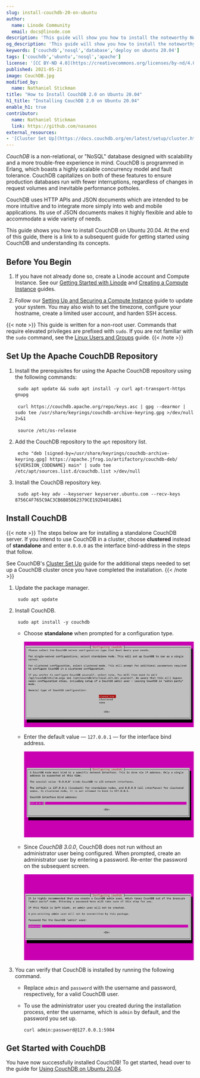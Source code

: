 ```yaml
---
slug: install-couchdb-20-on-ubuntu
author:
  name: Linode Community
  email: docs@linode.com
description: 'This guide will show you how to install the noteworthy NoSQL database utility known for its scalability and fault tolerance, CouchDB 2.0 on Ubuntu 20.04.'
og_description: 'This guide will show you how to install the noteworthy NoSQL database utility known for its scalability and fault tolerance, CouchDB 2.0 on Ubuntu 20.04.'
keywords: ['couchdb','nosql','database','deploy on ubuntu 20.04']
tags: ['couchdb','ubuntu','nosql','apache']
license: '[CC BY-ND 4.0](https://creativecommons.org/licenses/by-nd/4.0)'
published: 2021-05-21
image: CouchDB.jpg
modified_by:
  name: Nathaniel Stickman
title: "How to Install CouchDB 2.0 on Ubuntu 20.04"
h1_title: "Installing CouchDB 2.0 on Ubuntu 20.04"
enable_h1: true
contributor:
  name: Nathaniel Stickman
  link: https://github.com/nasanos
external_resources:
- '[Cluster Set Up](https://docs.couchdb.org/en/latest/setup/cluster.html)'
---
```


*CouchDB* is a non-relational, or "NoSQL" database designed with scalability and a more trouble-free experience in mind. CouchDB is programmed in Erlang, which boasts a highly scalable concurrency model and fault tolerance. CouchDB capitalizes on both of these features to ensure production databases run with fewer interruptions, regardless of changes in request volumes and inevitable performance potholes.

CouchDB uses HTTP APIs and JSON documents which are intended to be more intuitive and to integrate more simply into web and mobile applications. Its use of JSON documents makes it highly flexible and able to accommodate a wide variety of needs.

This guide shows you how to install CouchDB on Ubuntu 20.04. At the end of this guide, there is a link to a subsequent guide for getting started using CouchDB and understanding its concepts.

## Before You Begin

1.  If you have not already done so, create a Linode account and Compute Instance. See our [Getting Started with Linode](/docs/guides/getting-started/) and [Creating a Compute Instance](/docs/guides/creating-a-compute-instance/) guides.

1.  Follow our [Setting Up and Securing a Compute Instance](/docs/guides/set-up-and-secure/) guide to update your system. You may also wish to set the timezone, configure your hostname, create a limited user account, and harden SSH access.

{{< note >}}
This guide is written for a non-root user. Commands that require elevated privileges are prefixed with `sudo`. If you are not familiar with the `sudo` command, see the [Linux Users and Groups](/docs/tools-reference/linux-users-and-groups/) guide.
{{< /note >}}

## Set Up the Apache CouchDB Repository

1. Install the prerequisites for using the Apache CouchDB repository using the following commands:

        sudo apt update && sudo apt install -y curl apt-transport-https gnupg

        curl https://couchdb.apache.org/repo/keys.asc | gpg --dearmor | sudo tee /usr/share/keyrings/couchdb-archive-keyring.gpg >/dev/null 2>&1

        source /etc/os-release

1. Add the CouchDB repository to the `apt` repository list.

        echo "deb [signed-by=/usr/share/keyrings/couchdb-archive-keyring.gpg] https://apache.jfrog.io/artifactory/couchdb-deb/ ${VERSION_CODENAME} main" | sudo tee /etc/apt/sources.list.d/couchdb.list >/dev/null

1. Install the CouchDB repository key.

        sudo apt-key adv --keyserver keyserver.ubuntu.com --recv-keys 8756C4F765C9AC3CB6B85D62379CE192D401AB61

## Install CouchDB

{{< note >}}
The steps below are for installing a standalone CouchDB server. If you intend to use CouchDB in a cluster, choose **clustered** instead of **standalone** and enter `0.0.0.0` as the interface bind-address in the steps that follow.

See CouchDB's [Cluster Set Up](https://docs.couchdb.org/en/latest/setup/cluster.html) guide for the additional steps needed to set up a CouchDB cluster once you have completed the installation.
{{< /note >}}

1. Update the package manager.

        sudo apt update

1. Install CouchDB.

        sudo apt install -y couchdb

    - Choose **standalone** when prompted for a configuration type.

        ![CouchDB configuration type selection](couchdb-installation-config-type.png)

    - Enter the default value — `127.0.0.1` — for the interface bind address.

        ![Inputting the CouchDB network interface](couchdb-installation-network.png)

    - Since *CouchDB 3.0.0*, CouchDB does not run without an administrator user being configured. When prompted, create an administrator user by entering a password. Re-enter the password on the subsequent screen.

        ![Creating a CouchDB administrator user](couchdb-installation-admin-user.png)

1. You can verify that CouchDB is installed by running the following command.
   - Replace `admin` and `password` with the username and password, respectively, for a valid CouchDB user.
   - To use the administrator user you created during the installation process, enter the username, which is `admin` by default, and the password you set up.

         curl admin:password@127.0.0.1:5984

## Get Started with CouchDB

You have now successfully installed CouchDB! To get started, head over to the guide for [Using CouchDB on Ubuntu 20.04](/docs/guides/use-couchdb-2-0-on-ubuntu-20-04/).
